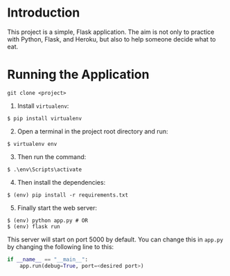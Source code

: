 # Introduction
This project is a simple, Flask application. The aim is not only to practice with Python, Flask, and Heroku, but also to help someone decide what to eat.

# Running the Application
```
git clone <project>
```
1. Install `virtualenv`:
```
$ pip install virtualenv
```

2. Open a terminal in the project root directory and run:
```
$ virtualenv env
```

3. Then run the command:
```
$ .\env\Scripts\activate
```

4. Then install the dependencies:
```
$ (env) pip install -r requirements.txt 
```

5. Finally start the web server:
```
$ (env) python app.py # OR
$ (env) flask run
```

This server will start on port 5000 by default. You can change this in `app.py` by changing the following line to this:

```python
if __name__ == "__main__":
    app.run(debug=True, port=<desired port>)
```